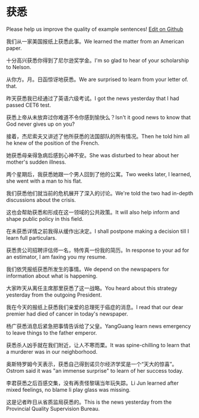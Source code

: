 # 获悉

Please help us improve the quality of example sentences! [Edit on Github](https://github.com/jiyushe/jiyu-example-sentence-source/blob/main/chinese/huoxi.md)

<p><span class="chinese">我们从一家美国报纸上获悉此事。</span><span class="english">We learned the matter from an American paper.</span></p>

<p><span class="chinese">十分高兴获悉你得到了尼尔逊奖学金。</span><span class="english">I'm so glad to hear of your scholarship to Nelson.</span></p>

<p><span class="chinese">从你方。月。日函惊讶地获悉。</span><span class="english">We are surprised to learn from your letter of. that.</span></p>

<p><span class="chinese">昨天获悉我已经通过了英语六级考试。</span><span class="english">I got the news yesterday that I had passed CET6 test.</span></p>

<p><span class="chinese">获悉上帝从未放弃过你难道不令你感到愉快么？</span><span class="english">Isn't it good news to know that God never gives up on you?</span></p>

<p><span class="chinese">接着，杰尼索夫又讲述了他所获悉的法国部队的所有情况。</span><span class="english">Then he told him all he knew of the position of the French.</span></p>

<p><span class="chinese">她获悉母亲得急病后感到心神不安。</span><span class="english">She was disturbed to hear about her mother's sudden illness.</span></p>

<p><span class="chinese">两个星期后，我获悉她跟一个男人回到了他的公寓。</span><span class="english">Two weeks later, I learned, she went with a man to his flat.</span></p>

<p><span class="chinese">我们获悉他们就当前的危机展开了深入的讨论。</span><span class="english">We're told the two had in-depth discussions about the crisis.</span></p>

<p><span class="chinese">这也会帮助获悉和形成在这一领域的公共政策。</span><span class="english">It will also help inform and shape public policy in this field.</span></p>

<p><span class="chinese">在未获悉详情之前我得从缓作出决定。</span><span class="english">I shall postpone making a decision till I learn full particulars.</span></p>

<p><span class="chinese">获悉贵公司招聘评估师一名，特传真一份我的简历。</span><span class="english">In response to your ad for an estimator, I am faxing you my resume.</span></p>

<p><span class="chinese">我们依凭报纸获悉所发生的事情。</span><span class="english">We depend on the newspapers for information about what is happening.</span></p>

<p><span class="chinese">大家昨天从离任主席那里获悉了这一战略。</span><span class="english">You heard about this strategy yesterday from the outgoing President.</span></p>

<p><span class="chinese">我在今天的报纸上获悉我们亲爱的总理死于癌症的消息。</span><span class="english">I read that our dear premier had died of cancer in today's newspaper.</span></p>

<p><span class="chinese">杨广获悉消息后紧急把事情告诉给了父皇。</span><span class="english">YangGuang learn news emergency to leave things to the father emperor.</span></p>

<p><span class="chinese">获悉杀人凶手就在我们附近，让人不寒而栗。</span><span class="english">It was spine-chilling to learn that a murderer was in our neighborhood.</span></p>

<p><span class="chinese">奥斯特罗姆今天表示，获悉自己得到诺贝尔经济学奖是一个“天大的惊喜”。</span><span class="english">Ostrom said it was "an immense surprise" to learn of her success today.</span></p>

<p><span class="chinese">李君获悉之后百感交集，没有再责怪黎璃当年玩失踪。</span><span class="english">Li Jun learned after mixed feelings, no blame li play glass was missing.</span></p>

<p><span class="chinese">这是记者昨日从省质监局获悉的。</span><span class="english">This is the news yesterday from the Provincial Quality Supervision Bureau.</span></p>

